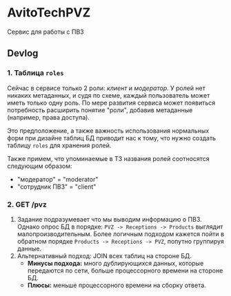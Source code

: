 # AvitoTechPVZ
Сервис для работы с ПВЗ

## Devlog
### 1. Таблица `roles`
Сейчас в сервисе только 2 роли: *клиент* и *модератор*. У ролей нет никаких метаданных, и судя по схеме, каждый пользователь может иметь только одну роль. 
По мере развития сервиса может появиться потребность расширить понятие "роли", добавив метаданные (например, права доступа). 

Это предположение, а также важность использования нормальных форм при дизайне таблиц БД приводит нас к тому, что нужно создать таблицу `roles` для хранения ролей. 

Также примем, что упоминаемые в ТЗ названия ролей соотносятся следующим образом:
- "модератор" = "moderator"
- "сотрудник ПВЗ" = "client"


### 2. GET /pvz
1. Задание подразумевает что мы выводим информацию о ПВЗ. Однако опрос БД в порядке: `PVZ -> Receptions -> Products` выглядит малопроизводительным. Более логичным подходом кажется пойти в обратном порядке `Products -> Receptions -> PVZ`, попутно группируя данные. 
2. Альтернативный  подход: JOIN всех таблиц на стороне БД. 
    - **Минусы подхода:** много дублирующихся данных, которые передаются по сети, больше процессорного времени на стороне БД. 
    - **Плюсы:** меньше процессорного времени на сборку ответа.
